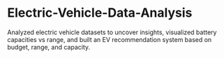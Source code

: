 # Electric-Vehicle-Data-Analysis
Analyzed electric vehicle datasets to uncover insights, visualized battery capacities vs range, and built an EV recommendation system based on budget, range, and capacity.

